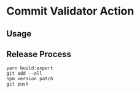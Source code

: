 # Commit Validator Action

## Usage

## Release Process

```shell
yarn build:export
git add --all
npm version patch
git push
```
